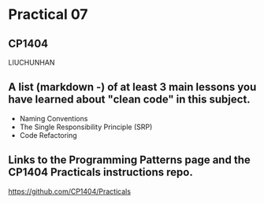 # Practical 07
## CP1404 
LIUCHUNHAN

## A list (markdown -) of at least 3 main lessons you have learned about "clean code" in this subject.
- Naming Conventions
- The Single Responsibility Principle (SRP)
- Code Refactoring

## Links to the Programming Patterns page and the CP1404 Practicals instructions repo.
https://github.com/CP1404/Practicals
